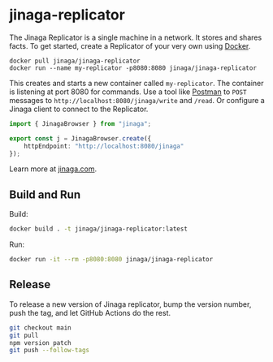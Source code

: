 # jinaga-replicator

The Jinaga Replicator is a single machine in a network.
It stores and shares facts.
To get started, create a Replicator of your very own using [Docker](https://www.docker.com/products/docker-desktop/).

```
docker pull jinaga/jinaga-replicator
docker run --name my-replicator -p8080:8080 jinaga/jinaga-replicator
```

This creates and starts a new container called `my-replicator`.
The container is listening at port 8080 for commands.
Use a tool like [Postman](https://www.postman.com/) to `POST` messages to `http://localhost:8080/jinaga/write` and `/read`.
Or configure a Jinaga client to connect to the Replicator.

```typescript
import { JinagaBrowser } from "jinaga";

export const j = JinagaBrowser.create({
    httpEndpoint: "http://localhost:8080/jinaga"
});
```

Learn more at [jinaga.com](https://jinaga.com/documents/replicator/).

## Build and Run

Build:

```bash
docker build . -t jinaga/jinaga-replicator:latest
```

Run:

```bash
docker run -it --rm -p8080:8080 jinaga/jinaga-replicator
```

## Release

To release a new version of Jinaga replicator, bump the version number, push the tag, and let GitHub Actions do the rest.

```bash
git checkout main
git pull
npm version patch
git push --follow-tags
```